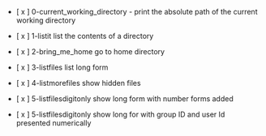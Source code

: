 - [ x ] 0-current_working_directory - print the absolute path of the current working directory

- [ x ] 1-listit list the contents of a directory

- [ x ] 2-bring_me_home go to home directory

- [ x ] 3-listfiles list long form 

- [ x ] 4-listmorefiles show hidden files

- [ x ] 5-listfilesdigitonly show long form with number forms added

- [ x ] 5-listfilesdigitonly show long for with group ID and user Id presented numerically